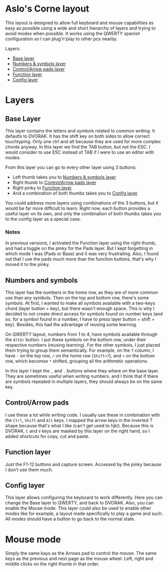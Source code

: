 # Aslo's Corne layout

This layout is designed to allow full keyboard and mouse capabilities as easy as possible using a wide and short hierarchy of layers and trying to avoid modes when possible. It works using the QWERTY spanish configuration so I can plug'n'play to other pcs nearby.

Layers:
 - [Base layer](#base-layer)
 - [Numbers & symbols layer](#numbers-&-symbols-layer)
 - [Control/Arrow pads layer](#control/arrow-pads-layer)
 - [Function layer](#function-layer)
 - [Config layer](#config-layer)

# Layers

## Base Layer
This layer contains the letters and symbols related to common writing. It defaults to DVORAK. It has the shift key on both sides to allow correct touchtyping. Only one ctrl and alt because they are used for more complex chords anyway. In this layer we find the TAB button, but not the ESC. I would consider to use ESC instead of TAB if I were to use an editor with modes.

From this layer you can go to every other layer using 3 buttons:
 - Left thumb takes you to [Numbers & symbols layer](#numbers-&-symbols-layer)
 - Right thumb to [Control/Arrow pads layer](#control/arrow-pads-layer)
 - Right pinky to [Function layer](#function-layer)
 - And a combination of both thumbs takes you to [Config layer](#config-layer)

You could address more layers using combinations of the 3 buttons, but it would be far more difficult to learn. Right now, each button provides a useful layer on its own, and only the combination of both thumbs takes you to the config layer as a special case.

### Notes

In previous versions, I activated the Function layer using the right thumb, and had a toggle on the pinky for the Pads layer. But I kept forgetting in which mode I was (Pads or Base) and it was very frustrating. Also, I found out that I use the pads much more than the function buttons, that's why I moved it to the pinky.

## Numbers and symbols
This layer has the numbers in the home row, as they are of more common use than any symbols. Then on the top and bottom row, there's some symbols. At first, I wanted to make all symbols available with a two-keys chord (layer button + key), but there wasn't enough space. This is why I decided to not create direct access for symbols found on number keys (and so, for a symbol found in a number, I have to press layer button + shift + key). Besides, this had the advantage of reusing some learning.

On QWERTY layout, numbers from 1 to 4, have symbols available through the `AltGr` button. I put these symbols on the bottom row, under their respective numbers (reusing learning). For the other symbols, I just placed them trying to group them semantically. For example, on the `7` column, I have `-` on the top row, `/` on the home row (`Shift+7`), and `+` on the bottom row, which becomse `*` shifted, grouping all the arithmetic operations.

In this layer I kept the `,` and `.` buttons where they where on the base layer. They are sometimes useful when writing numbers. and I think that if there are symbols repeated in multiple layers, they should always be on the same key.

## Control/Arrow pads

I use these a lot while writing code. I usually use these in combination with the `Ctrl`, `Shift` and `Alt` keys. I mapped the arrow keys in the inverted T shape because that's what I like (can't get used to hjkl). Because this is DVORAK, `C` and `V` keys are masked by this layer on the right hand, so I added shortcuts for copy, cut and paste.

## Function layer

Just the F1-12 buttons and capture screen. Accessed by the pinky because I don't use them much.

## Config layer

This layer allows configuring the keyboard to work differently. Here you can change the Base layer to QWERTY, and back to DVORAK. Also, you can enable the Mouse mode. This layer could also be used to enable other modes like for example, a layout made specifically to play a game and such. All modes should have a button to go back to the normal state.

# Mouse mode

Simply the same kays as the Arrows pad to control the mouse. The same keys as the previous and next page as the mouse wheel. Left, right and middle clicks on the right thumb in that order.
